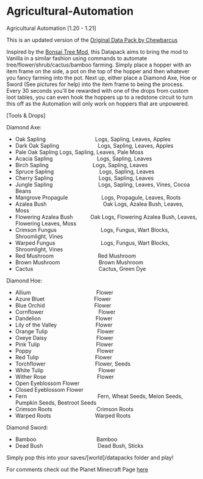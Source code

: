 # Agricultural-Automation
Agricultural Automation [​1.20 - 1.21]

This is an updated version of the [Original Data Pack by Chewbarcus](https://www.planetminecraft.com/data-pack/datapack-agricultural-automation-1-14/)

Inspired by the [Bonsai Tree Mod](https://legacy.curseforge.com/minecraft/mc-mods/bonsai-trees), this Datapack aims to bring the mod to Vanilla in a similar fashion using commands to automate tree/flower/shrub/cactus/bamboo farming.
Simply place a hopper with an item frame on the side, a pot on the top of the hopper and then whatever you fancy farming into the pot.
Next up, either place a Diamond Axe, Hoe or Sword (See pictures for help) into the item frame to being the process.
Every 30 seconds you'll be rewarded with one of the drops from custom loot tables, you can even hook the hoppers up to a redstone circuit to turn this off as the Automation will only work on hoppers that are unpowered.

[​Tools & Drops]

Diamond Axe:

- Oak Sapling               Logs, Sapling, Leaves, Apples
- Dark Oak Sapling          Logs, Sapling, Leaves, Apples
- Pale Oak Sapling          Logs, Sapling, Leaves, Pale Moss
- Acacia Sapling            Logs, Sapling, Leaves
- Birch Sapling             Logs, Sapling, Leaves
- Spruce Sapling            Logs, Sapling, Leaves
- Cherry Sapling            Logs, Sapling, Leaves
- Jungle Sapling            Logs, Sapling, Leaves, Vines, Cocoa Beans
- Mangrove Propagule        Logs, Propagule, Leaves, Roots
- Azalea Bush               Oak Logs, Azalea Bush, Leaves, Moss
- Flowering Azalea Bush     Oak Logs, Flowering Azalea Bush, Leaves, Flowering Leaves, Moss
- Crimson Fungus            Logs, Fungus, Wart Blocks, Shroomlight, Vines
- Warped Fungus             Logs, Fungus, Wart Blocks, Shroomlight, Vines
- Red Mushroom              Red Mushroom
- Brown Mushroom            Brown Mushroom
- Cactus                    Cactus, Green Dye

Diamond Hoe:

- Allium                    Flower
- Azure Bluet               Flower
- Blue Orchid               Flower
- Cornflower                Flower
- Dandelion                 Flower
- Lily of the Valley        Flower
- Orange Tulip              Flower
- Oxeye Daisy               Flower
- Pink Tulip                Flower
- Poppy                     Flower
- Red Tulip                 Flower
- Torchflower               Flower, Seeds
- White Tulip               Flower
- Wither Rose               Flower
- Open Eyeblossom           Flower
- Closed Eyeblossom         Flower
- Fern                      Fern, Wheat Seeds, Melon Seeds, Pumpkin Seeds, Beetroot Seeds
- Crimson Roots             Crimson Roots
- Warped Roots              Warped Roots

Diamond Sword:
- Bamboo                    Bamboo
- Dead Bush                 Dead Bush, Sticks

Simply pop this into your saves/[​world]/datapacks folder and play!

For comments check out the Planet Minecraft Page [here](https://www.planetminecraft.com/data-pack/zen-s-agricultural-automation/)